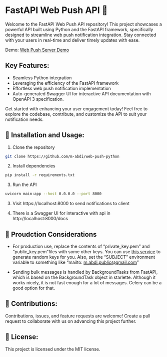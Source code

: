 # FastAPI Web Push API 🚀

Welcome to the FastAPI Web Push API repository! This project showcases a powerful API built using Python and the FastAPI framework, specifically designed to streamline web push notification integration. Stay connected with your users in real-time and deliver timely updates with ease.

Demo: [Web Push Server Demo](https://web-push.mehdiabdi.com)

## Key Features:

- Seamless Python integration
- Leveraging the efficiency of the FastAPI framework
- Effortless web push notification implementation
- Auto-generated Swagger UI for interactive API documentation with OpenAPI 3 specification.

Get started with enhancing your user engagement today! Feel free to explore the codebase, contribute, and customize the API to suit your notification needs.

## 🔧 Installation and Usage:

1. Clone the repository
```bash
git clone https://github.com/m-abdi/web-push-python
```
2. Install dependencies 
```bash
pip install -r requirements.txt
```

3. Run the API 
```bash
uvicorn main:app --host 0.0.0.0 --port 8000
```
3. Visit https://localhost:8000 to send notifications to client

4. There is a Swagger UI for interactive with api in http://localhost:8000/docs

## 🚀 Proudction Considerations

- For production use, replace the contents of “private_key.pem” and “public_key.pem”files with some other keys. You can use [this service](https://vapidkeys.com) to generate random keys for you. Also, set the “SUBJECT” environment variable to something like “mailto: m.abdi.public@gmail.com”

- Sending bulk messages is handled by BackgroundTasks from FastAPI, which is based on the BackgroundTask object in starlette. Although it works nicely, it is not fast enough for a lot of messages. Celery can be a good option for that.


## 🤝 Contributions:
Contributions, issues, and feature requests are welcome! Create a pull request to collaborate with us on advancing this project further.

## 📄 License:
This project is licensed under the MIT license.